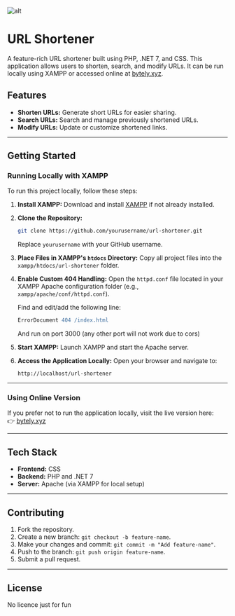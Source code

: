 ![alt](https://i.ibb.co/NYYLTPz/logo.png)
# URL Shortener
A feature-rich URL shortener built using PHP, .NET 7, and CSS. This application allows users to shorten, search, and modify URLs. It can be run locally using XAMPP or accessed online at [bytely.xyz](https://bytely.xyz).

## Features

- **Shorten URLs:** Generate short URLs for easier sharing.
- **Search URLs:** Search and manage previously shortened URLs.
- **Modify URLs:** Update or customize shortened links.

---

## Getting Started

### Running Locally with XAMPP

To run this project locally, follow these steps:

1. **Install XAMPP:**
   Download and install [XAMPP](https://www.apachefriends.org/index.html) if not already installed.

2. **Clone the Repository:**
   ```bash
   git clone https://github.com/yourusername/url-shortener.git
   ```
   Replace `yourusername` with your GitHub username.

3. **Place Files in XAMPP's `htdocs` Directory:**
   Copy all project files into the `xampp/htdocs/url-shortener` folder.

4. **Enable Custom 404 Handling:**
   Open the `httpd.conf` file located in your XAMPP Apache configuration folder (e.g., `xampp/apache/conf/httpd.conf`).

   Find and edit/add the following line:
   ```apache
   ErrorDocument 404 /index.html
   ```
   And run on port 3000 (any other port will not work due to cors)

5. **Start XAMPP:**
   Launch XAMPP and start the Apache server.

6. **Access the Application Locally:**
   Open your browser and navigate to:
   ```
   http://localhost/url-shortener
   ```

---

### Using Online Version

If you prefer not to run the application locally, visit the live version here:  
👉 [bytely.xyz](https://bytely.xyz)

---

## Tech Stack

- **Frontend:** CSS
- **Backend:** PHP and .NET 7
- **Server:** Apache (via XAMPP for local setup)

---

## Contributing

1. Fork the repository.
2. Create a new branch: `git checkout -b feature-name`.
3. Make your changes and commit: `git commit -m "Add feature-name"`.
4. Push to the branch: `git push origin feature-name`.
5. Submit a pull request.

---

## License

No licence just for fun
